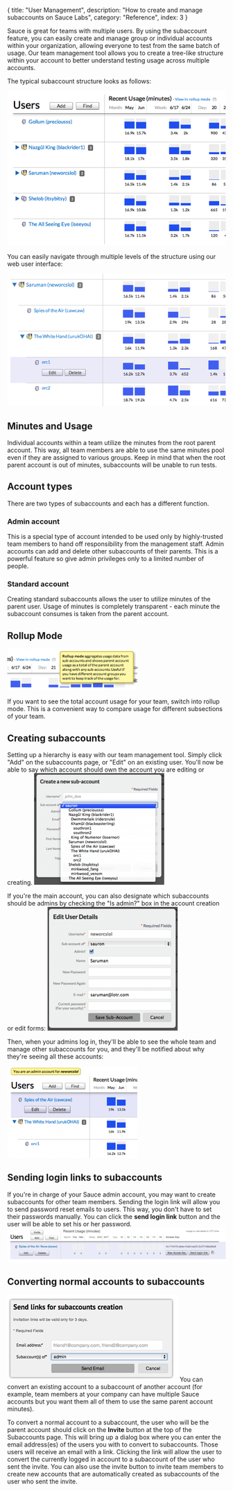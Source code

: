 {
  title: "User Management",
  description: "How to create and manage subaccounts on Sauce Labs",
  category: "Reference",
  index: 3
}

Sauce is great for teams with multiple users. By using the subaccount feature, you can easily create and manage group or individual accounts within your organization, allowing everyone to test from the same batch of usage. Our team management tool allows you to create a tree-like structure within your account to better understand testing usage across multiple accounts.

The typical subaccount structure looks as follows:

!["Sauce Labs sub-accounts feature"](/images/reference/user-management/02-basic2.png "Sauce Labs sub-accounts feature")

You can easily navigate through multiple levels of the structure using our web user interface:

!["Sub-accounts multiple levels"](/images/reference/user-management/03-embedded.png "Sub-accounts multiple levels")

Minutes and Usage
-------
Individual accounts within a team utilize the minutes from the root parent account. This way, all team members are able to use the same minutes pool even if they are assigned to various groups. Keep in mind that when the root parent account is out of minutes, subaccounts will be unable to run tests.

Account types
-------------
There are two types of subaccounts and each has a different function.


### Admin account
This is a special type of account intended to be used only by highly-trusted team members to hand off responsibility from the management staff. Admin accounts can add and delete other subaccounts of their parents. This is a powerful feature so give admin privileges only to a limited number of people.


### Standard account
Creating standard subaccounts allows the user to utilize minutes of the parent user. Usage of minutes is completely transparent - each minute the subaccount consumes is taken from the parent account.


Rollup Mode
-----------
![Rollup Mode for Sauce Labs sub-accounts](/images/reference/user-management/04a-rollup-mode-300x96.png "Rollup Mode for Sauce Labs sub-accounts")

If you want to see the total account usage for your team, switch into rollup mode. This is a convenient way to compare usage for different subsections of your team.


Creating subaccounts
-------------------
Setting up a hierarchy is easy with our team management tool. Simply click "Add" on the subaccounts page, or "Edit" on an existing user. You'll now be able to say which account should own the account you are editing or creating.
![Creating subaccounts - step 1](/images/reference/user-management/06-create-new-300x257.png "Creating subaccounts - step 1")

If you're the main account, you can also designate which subaccounts should be admins by checking the "Is admin?" box in the account creation or edit forms:
![Creating subaccounts - step 2](/images/reference/user-management/07-edit-admin-300x285.png "Creating subaccounts - step 2")

Then, when your admins log in, they'll be able to see the whole team and manage other subaccounts for you, and they'll be notified about why they're seeing all these accounts:

![Creating subaccounts - step 3](/images/reference/user-management/08-as-admin-300x212.png "Creating subaccounts - step 3")


Sending login links to subaccounts
--------------------------------
If you're in charge of your Sauce admin account, you may want to create subaccounts for other team members. Sending the login link will allow you to send password reset emails to users. This way, you don't have to set their passwords manually. You can click the **send login link** button and the user will be able to set his or her password.
![Subaccount login link](/images/reference/user-management/send_login_link.png "Subaccount login link")


Converting normal accounts to subaccounts
-----------------------------------------
![Invite](/images/reference/user-management/invite.png "Invite")
You can convert an existing account to a subaccount of another account (for example, team members at your company can have multiple Sauce accounts but you want them all of them to use the same parent account minutes). 

To convert a normal account to a subaccount, the user who will be the parent account should click on the **Invite** button at the top of the Subaccounts page. This will bring up a dialog box where you can enter the email address(es) of the users you with to convert to subaccounts. Those users will receive an email with a link. Clicking the link will allow the user to convert the currently logged in account to a subaccount of the user who sent the invite. You can also use the invite button to invite team members to create new accounts that are automatically created as subaccounts of the user who sent the invite.
